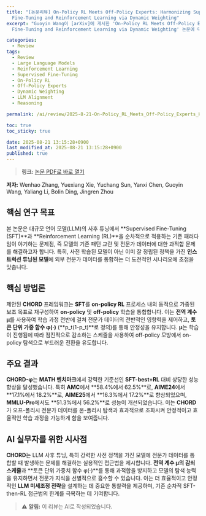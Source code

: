```yaml
---
title: "[논문리뷰] On-Policy RL Meets Off-Policy Experts: Harmonizing Supervised
  Fine-Tuning and Reinforcement Learning via Dynamic Weighting"
excerpt: "Guoyin Wang이 [arXiv]에 게시한 'On-Policy RL Meets Off-Policy Experts: Harmonizing Supervised
  Fine-Tuning and Reinforcement Learning via Dynamic Weighting' 논문에 대한 자세한 리뷰입니다."

categories:
  - Review
tags:
  - Review
  - Large Language Models
  - Reinforcement Learning
  - Supervised Fine-Tuning
  - On-Policy RL
  - Off-Policy Experts
  - Dynamic Weighting
  - LLM Alignment
  - Reasoning

permalink: /ai/review/2025-8-21-On-Policy_RL_Meets_Off-Policy_Experts_Harmonizing_Supervised_Fine-Tuning_and_Reinforcement_Learning_via_Dynamic_Weighting/

toc: true
toc_sticky: true

date: 2025-08-21 13:15:28+0900
last_modified_at: 2025-08-21 13:15:28+0900
published: true
---
```

> **링크:** [논문 PDF로 바로 열기](https://arxiv.org/abs/2508.11408)

**저자:** Wenhao Zhang, Yuexiang Xie, Yuchang Sun, Yanxi Chen, Guoyin Wang, Yaliang Li, Bolin Ding, Jingren Zhou



## 핵심 연구 목표
본 논문은 대규모 언어 모델(LLM)의 사후 튜닝에서 **Supervised Fine-Tuning (SFT)**과 **Reinforcement Learning (RL)**을 순차적으로 적용하는 기존 패러다임이 야기하는 문제점, 즉 모델의 기존 패턴 교란 및 전문가 데이터에 대한 과적합 문제를 해결하고자 합니다. 특히, 사전 학습된 모델이 아닌 이미 잘 정립된 정책을 가진 **인스트럭션 튜닝된 모델**에 외부 전문가 데이터를 통합하는 더 도전적인 시나리오에 초점을 맞춥니다.

## 핵심 방법론
제안된 **CHORD** 프레임워크는 **SFT**를 **on-policy RL** 프로세스 내의 동적으로 가중된 보조 목표로 재구성하여 **on-policy** 및 **off-policy** 학습을 통합합니다. 이는 **전역 계수 μ**를 사용하여 학습 과정 전반에 걸쳐 전문가 데이터의 전반적인 영향력을 제어하고, **토큰 단위 가중 함수 φ(·)** (**p_t(1-p_t)**로 정의)를 통해 안정성을 유지합니다. **μ**는 학습이 진행됨에 따라 점진적으로 감소하는 스케줄을 사용하여 off-policy 모방에서 on-policy 탐색으로 부드러운 전환을 유도합니다.

## 주요 결과
**CHORD-φ**는 **MATH 벤치마크**에서 강력한 기준선인 **SFT-best+RL** 대비 상당한 성능 향상을 달성했습니다. 특히 **AMC**에서 **58.4%에서 62.5%**로, **AIME24**에서 **17.1%에서 18.2%**로, **AIME25**에서 **16.3%에서 17.2%**로 향상되었으며, **MMLU-Pro**에서도 **51.3%에서 56.2%**로 성능이 개선되었습니다. 이는 **CHORD**가 오프-폴리시 전문가 데이터를 온-폴리시 탐색과 효과적으로 조화시켜 안정적이고 효율적인 학습 과정을 가능하게 함을 보여줍니다.

## AI 실무자를 위한 시사점
**CHORD**는 LLM 사후 튜닝, 특히 강력한 사전 정책을 가진 모델에 전문가 데이터를 통합할 때 발생하는 문제를 해결하는 실용적인 접근법을 제시합니다. **전역 계수 μ의 감쇠 스케줄**과 **토큰 단위 가중치 함수 φ(·)**를 통해 과적합을 방지하고 모델의 탐색 능력을 유지하면서 전문가 지식을 선별적으로 흡수할 수 있습니다. 이는 더 효율적이고 안정적인 **LLM 미세조정 전략**을 설계하는 데 중요한 통찰력을 제공하며, 기존 순차적 SFT-then-RL 접근법의 한계를 극복하는 데 기여합니다.

> ⚠️ **알림:** 이 리뷰는 AI로 작성되었습니다.